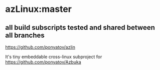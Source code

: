 azLinux:master
================
## all build subscripts tested and shared between all branches

https://github.com/ponyatov/azlin

It's tiny embeddable cross-linux subproject for
https://github.com/ponyatov/Azbuka
  